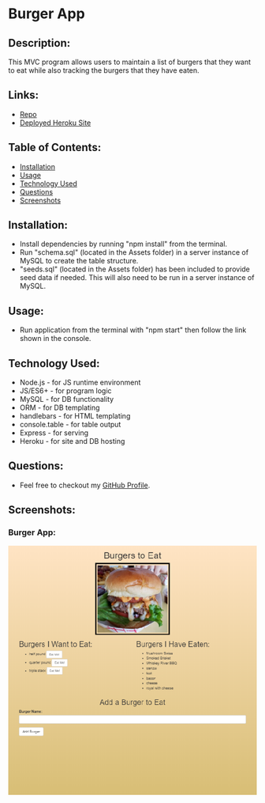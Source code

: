 # Burger App

  ## Description:
  This MVC program allows users to maintain a list of burgers that they want to eat while also tracking the burgers that they have eaten.

  ## Links:
  * [Repo](https://github.com/locutusOO1/burger)
  * [Deployed Heroku Site](https://mysterious-stream-09586.herokuapp.com/)

  ## Table of Contents:
  * [Installation](#installation)
  * [Usage](#usage)
  * [Technology Used](#technology-used)
  * [Questions](#questions)
  * [Screenshots](#screenshots)

  ## Installation:
  * Install dependencies by running "npm install" from the terminal.
  * Run "schema.sql" (located in the Assets folder) in a server instance of MySQL to create the table structure.
  * "seeds.sql" (located in the Assets folder) has been included to provide seed data if needed. This will also need to be run in a server instance of MySQL.
  
  ## Usage:
  * Run application from the terminal with "npm start" then follow the link shown in the console.

  ## Technology Used:
  * Node.js - for JS runtime environment
  * JS/ES6+ - for program logic
  * MySQL - for DB functionality
  * ORM - for DB templating
  * handlebars - for HTML templating
  * console.table - for table output
  * Express - for serving
  * Heroku - for site and DB hosting

  ## Questions:
  * Feel free to checkout my [GitHub Profile](https://github.com/locutusOO1).

  ## Screenshots:
  ### Burger App:

  ![Screenshot of Burger App](images/burger.png)
